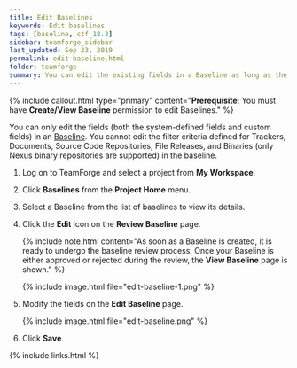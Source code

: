 ```yaml
---
title: Edit Baselines
keywords: Edit baselines
tags: [baseline, ctf_18.3]
sidebar: teamforge_sidebar
last_updated: Sep 23, 2019
permalink: edit-baseline.html
folder: teamforge
summary: You can edit the existing fields in a Baseline as long as the Baseline is in open status. A Baseline cannot be edited after it is approved or rejected.
---
```


{% include callout.html type="primary" content="**Prerequisite**: You must have **Create/View Baseline** permission to edit Baselines." %}

You can only edit the fields (both the system-defined fields and custom fields) in an <a href="#" data-toggle="tooltip" data-original-title="{{site.data.glossary.baseline}}">Baseline</a>. You cannot edit the filter criteria defined for Trackers, Documents, Source Code Repositories, File Releases, and Binaries (only Nexus binary repositories are supported) in the baseline.

1. Log on to TeamForge and select a project from **My Workspace**.

2. Click **Baselines** from the **Project Home** menu. 

3. Select a Baseline from the list of baselines to view its details.

4. Click the **Edit** icon on the **Review Baseline** page.

   {% include note.html content="As soon as a Baseline is created, it is ready to undergo the baseline review process. Once your Baseline is either approved or rejected during the review, the **View Baseline** page is shown." %} 

   {% include image.html file="edit-baseline-1.png" %}   

5. Modify the fields on the **Edit Baseline** page.

   {% include image.html file="edit-baseline.png" %}

6. Click **Save**.


{% include links.html %}


